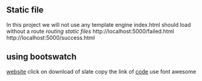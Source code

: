 ## Static file

In this project we will not use any template engine
index.html should load without a route
*routing static files*
http://localhost:5000/failed.html
http://localhost:5000/success.html

## using bootswatch

[website](https://bootswatch.com/)
click on download of slate
copy the link of [code](https://bootswatch.com/4/slate/bootstrap.min.css)
use font awesome



